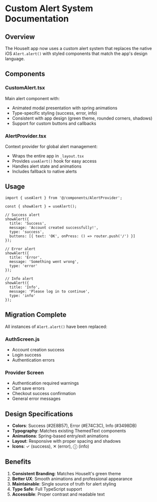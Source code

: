 # Custom Alert System Documentation

## Overview
The HouseIt app now uses a custom alert system that replaces the native iOS `Alert.alert()` with styled components that match the app's design language.

## Components

### CustomAlert.tsx
Main alert component with:
- Animated modal presentation with spring animations
- Type-specific styling (success, error, info)
- Consistent with app design (green theme, rounded corners, shadows)
- Support for custom buttons and callbacks

### AlertProvider.tsx
Context provider for global alert management:
- Wraps the entire app in `_layout.tsx`
- Provides `useAlert()` hook for easy access
- Handles alert state and animations
- Includes fallback to native alerts

## Usage

```tsx
import { useAlert } from '@/components/AlertProvider';

const { showAlert } = useAlert();

// Success alert
showAlert({
  title: 'Success',
  message: 'Account created successfully!',
  type: 'success',
  buttons: [{ text: 'OK', onPress: () => router.push('/') }]
});

// Error alert
showAlert({
  title: 'Error', 
  message: 'Something went wrong',
  type: 'error'
});

// Info alert
showAlert({
  title: 'Info',
  message: 'Please log in to continue',
  type: 'info'
});
```

## Migration Complete

All instances of `Alert.alert()` have been replaced:

### AuthScreen.js
- Account creation success
- Login success  
- Authentication errors

### Provider Screen
- Authentication required warnings
- Cart save errors
- Checkout success confirmation
- General error messages

## Design Specifications

- **Colors**: Success (#2E8B57), Error (#E74C3C), Info (#3498DB)
- **Typography**: Matches existing ThemedText components
- **Animations**: Spring-based entry/exit animations
- **Layout**: Responsive with proper spacing and shadows
- **Icons**: ✓ (success), ✕ (error), ⓘ (info)

## Benefits

1. **Consistent Branding**: Matches HouseIt's green theme
2. **Better UX**: Smooth animations and professional appearance
3. **Maintainable**: Single source of truth for alert styling
4. **Type Safe**: Full TypeScript support
5. **Accessible**: Proper contrast and readable text